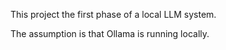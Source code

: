 This project the first phase of a local LLM system.

The assumption is that Ollama is running locally. 

